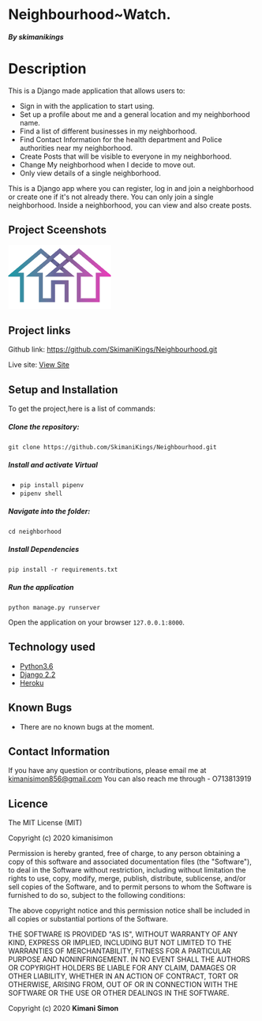 # Neighbourhood~Watch.

##### By skimanikings


# Description  
This is a Django made application that allows users to: 
* Sign in with the application to start using.
* Set up a profile about me and a general location and my neighborhood name.
* Find a list of different businesses in my neighborhood.
* Find Contact Information for the health department and Police authorities near my neighborhood.
* Create Posts that will be visible to everyone in my neighborhood.
* Change My neighborhood when I decide to move out.
* Only view details of a single neighborhood.  

This is a Django app where you can register, log in and join a neighborhood or create one if it's not already there. You can only join a single neighborhood. Inside a neighborhood, you can view and also create posts.
## Project Sceenshots
![image](static/images/logo.png)

 
## Project links
Github link:  https://github.com/SkimaniKings/Neighbourhood.git 

Live site: [View Site]( https://tinghoods.herokuapp.com/)

  
## Setup and Installation  
To get the project,here is a list of commands: 
  
##### Clone the repository:  
`git clone https://github.com/SkimaniKings/Neighbourhood.git `

##### Install and activate Virtual  

- `pip install pipenv` 
- `pipenv shell`



##### Navigate into the folder:
 
`cd neighborhood`

##### Install Dependencies  
 
 `pip install -r requirements.txt`  

##### Run the application  
 
 `python manage.py runserver`

Open the application on your browser `127.0.0.1:8000`.  
 
 
 
## Technology used  
  
* [Python3.6](https://www.python.org/)  
* [Django 2.2](https://docs.djangoproject.com/en/1.1/)  
* [Heroku](https://heroku.com)  
  
  
## Known Bugs  
* There are no known bugs at the moment.
  
## Contact Information   
If you have any question or contributions, please email me at kimanisimon856@gmail.com 
You can also reach me through - O713813919

## Licence
The MIT License (MIT)

Copyright (c) 2020 kimanisimon

Permission is hereby granted, free of charge, to any person obtaining a copy of this software and associated documentation files (the "Software"), to deal in the Software without restriction, including without limitation the rights to use, copy, modify, merge, publish, distribute, sublicense, and/or sell copies of the Software, and to permit persons to whom the Software is furnished to do so, subject to the following conditions:

The above copyright notice and this permission notice shall be included in all copies or substantial portions of the Software.

THE SOFTWARE IS PROVIDED "AS IS", WITHOUT WARRANTY OF ANY KIND, EXPRESS OR IMPLIED, INCLUDING BUT NOT LIMITED TO THE WARRANTIES OF MERCHANTABILITY, FITNESS FOR A PARTICULAR PURPOSE AND NONINFRINGEMENT. IN NO EVENT SHALL THE AUTHORS OR COPYRIGHT HOLDERS BE LIABLE FOR ANY CLAIM, DAMAGES OR OTHER LIABILITY, WHETHER IN AN ACTION OF CONTRACT, TORT OR OTHERWISE, ARISING FROM, OUT OF OR IN CONNECTION WITH THE SOFTWARE OR THE USE OR OTHER DEALINGS IN THE SOFTWARE.
  


 Copyright (c) 2020 **Kimani Simon** 